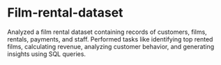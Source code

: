 # Film-rental-dataset
Analyzed a film rental dataset containing records of customers, films, rentals, payments, and staff. Performed tasks like identifying top rented films, calculating revenue, analyzing customer behavior, and generating insights using SQL queries.
